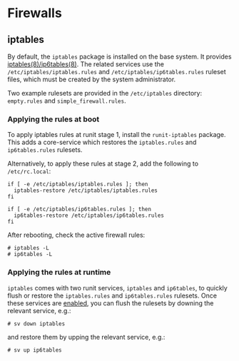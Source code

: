 # Firewalls

## iptables

By default, the `iptables` package is installed on the base system. It provides
[iptables(8)/ip6tables(8)](https://man.voidlinux.org/iptables.8). The related
services use the `/etc/iptables/iptables.rules` and
`/etc/iptables/ip6tables.rules` ruleset files, which must be created by the
system administrator.

Two example rulesets are provided in the `/etc/iptables` directory:
`empty.rules` and `simple_firewall.rules`.

### Applying the rules at boot

To apply iptables rules at runit stage 1, install the `runit-iptables` package.
This adds a core-service which restores the `iptables.rules` and
`ip6tables.rules` rulesets.

Alternatively, to apply these rules at stage 2, add the following to
`/etc/rc.local`:

```
if [ -e /etc/iptables/iptables.rules ]; then
  iptables-restore /etc/iptables/iptables.rules
fi

if [ -e /etc/iptables/ip6tables.rules ]; then
  ip6tables-restore /etc/iptables/ip6tables.rules
fi
```

After rebooting, check the active firewall rules:

```
# iptables -L
# ip6tables -L
```

### Applying the rules at runtime

`iptables` comes with two runit services, `iptables` and `ip6tables`, to quickly
flush or restore the `iptables.rules` and `ip6tables.rules` rulesets. Once these
services are [enabled](../services/index.md#enabling-services), you can flush
the rulesets by downing the relevant service, e.g.:

```
# sv down iptables
```

and restore them by upping the relevant service, e.g.:

```
# sv up ip6tables
```
